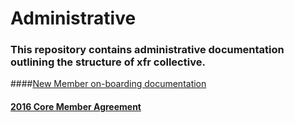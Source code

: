 # Administrative

### This repository contains administrative documentation outlining the structure of xfr collective. 

####[New Member on-boarding documentation](https://github.com/XFRCollective/Administrative/blob/master/MembershipOnboardingInternalChecklist.md)
#### [2016 Core Member Agreement](https://github.com/XFRCollective/Administrative/blob/master/2016_CoreMemberAgreement.md)